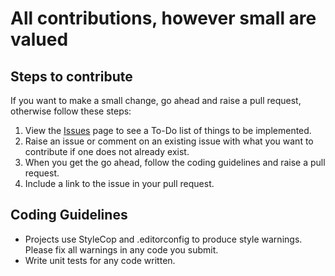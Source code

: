 # All contributions, however small are valued

## Steps to contribute

If you want to make a small change, go ahead and raise a pull request, otherwise follow these steps:

1. View the [Issues](https://github.com/storm-software/reaper/issues) page to see a To-Do list of things to be implemented.
2. Raise an issue or comment on an existing issue with what you want to contribute if one does not already exist.
3. When you get the go ahead, follow the coding guidelines and raise a pull request.
4. Include a link to the issue in your pull request.

## Coding Guidelines

-   Projects use StyleCop and .editorconfig to produce style warnings. Please fix all warnings in any code you submit.
-   Write unit tests for any code written.
